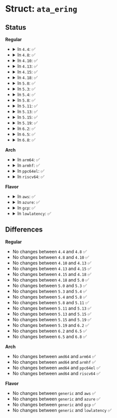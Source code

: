 # Struct: <code>ata_ering</code>

## Status
<b>Regular</b>
<ul>
<li>
<details>
<summary>In <code>4.4</code>: ✅</summary>

```c
struct ata_ering {
    int cursor;
    struct ata_ering_entry ring[32];
};
```
</details>
</li>
<li>
<details>
<summary>In <code>4.8</code>: ✅</summary>

```c
struct ata_ering {
    int cursor;
    struct ata_ering_entry ring[32];
};
```
</details>
</li>
<li>
<details>
<summary>In <code>4.10</code>: ✅</summary>

```c
struct ata_ering {
    int cursor;
    struct ata_ering_entry ring[32];
};
```
</details>
</li>
<li>
<details>
<summary>In <code>4.13</code>: ✅</summary>

```c
struct ata_ering {
    int cursor;
    struct ata_ering_entry ring[32];
};
```
</details>
</li>
<li>
<details>
<summary>In <code>4.15</code>: ✅</summary>

```c
struct ata_ering {
    int cursor;
    struct ata_ering_entry ring[32];
};
```
</details>
</li>
<li>
<details>
<summary>In <code>4.18</code>: ✅</summary>

```c
struct ata_ering {
    int cursor;
    struct ata_ering_entry ring[32];
};
```
</details>
</li>
<li>
<details>
<summary>In <code>5.0</code>: ✅</summary>

```c
struct ata_ering {
    int cursor;
    struct ata_ering_entry ring[32];
};
```
</details>
</li>
<li>
<details>
<summary>In <code>5.3</code>: ✅</summary>

```c
struct ata_ering {
    int cursor;
    struct ata_ering_entry ring[32];
};
```
</details>
</li>
<li>
<details>
<summary>In <code>5.4</code>: ✅</summary>

```c
struct ata_ering {
    int cursor;
    struct ata_ering_entry ring[32];
};
```
</details>
</li>
<li>
<details>
<summary>In <code>5.8</code>: ✅</summary>

```c
struct ata_ering {
    int cursor;
    struct ata_ering_entry ring[32];
};
```
</details>
</li>
<li>
<details>
<summary>In <code>5.11</code>: ✅</summary>

```c
struct ata_ering {
    int cursor;
    struct ata_ering_entry ring[32];
};
```
</details>
</li>
<li>
<details>
<summary>In <code>5.13</code>: ✅</summary>

```c
struct ata_ering {
    int cursor;
    struct ata_ering_entry ring[32];
};
```
</details>
</li>
<li>
<details>
<summary>In <code>5.15</code>: ✅</summary>

```c
struct ata_ering {
    int cursor;
    struct ata_ering_entry ring[32];
};
```
</details>
</li>
<li>
<details>
<summary>In <code>5.19</code>: ✅</summary>

```c
struct ata_ering {
    int cursor;
    struct ata_ering_entry ring[32];
};
```
</details>
</li>
<li>
<details>
<summary>In <code>6.2</code>: ✅</summary>

```c
struct ata_ering {
    int cursor;
    struct ata_ering_entry ring[32];
};
```
</details>
</li>
<li>
<details>
<summary>In <code>6.5</code>: ✅</summary>

```c
struct ata_ering {
    int cursor;
    struct ata_ering_entry ring[32];
};
```
</details>
</li>
<li>
<details>
<summary>In <code>6.8</code>: ✅</summary>

```c
struct ata_ering {
    int cursor;
    struct ata_ering_entry ring[32];
};
```
</details>
</li>
</ul>
<b>Arch</b>
<ul>
<li>
<details>
<summary>In <code>arm64</code>: ✅</summary>

```c
struct ata_ering {
    int cursor;
    struct ata_ering_entry ring[32];
};
```
</details>
</li>
<li>
<details>
<summary>In <code>armhf</code>: ✅</summary>

```c
struct ata_ering {
    int cursor;
    struct ata_ering_entry ring[32];
};
```
</details>
</li>
<li>
<details>
<summary>In <code>ppc64el</code>: ✅</summary>

```c
struct ata_ering {
    int cursor;
    struct ata_ering_entry ring[32];
};
```
</details>
</li>
<li>
<details>
<summary>In <code>riscv64</code>: ✅</summary>

```c
struct ata_ering {
    int cursor;
    struct ata_ering_entry ring[32];
};
```
</details>
</li>
</ul>
<b>Flavor</b>
<ul>
<li>
<details>
<summary>In <code>aws</code>: ✅</summary>

```c
struct ata_ering {
    int cursor;
    struct ata_ering_entry ring[32];
};
```
</details>
</li>
<li>
<details>
<summary>In <code>azure</code>: ✅</summary>

```c
struct ata_ering {
    int cursor;
    struct ata_ering_entry ring[32];
};
```
</details>
</li>
<li>
<details>
<summary>In <code>gcp</code>: ✅</summary>

```c
struct ata_ering {
    int cursor;
    struct ata_ering_entry ring[32];
};
```
</details>
</li>
<li>
<details>
<summary>In <code>lowlatency</code>: ✅</summary>

```c
struct ata_ering {
    int cursor;
    struct ata_ering_entry ring[32];
};
```
</details>
</li>
</ul>

## Differences
<b>Regular</b>
<ul>
<li>
No changes between <code>4.4</code> and <code>4.8</code> ✅
</li>
<li>
No changes between <code>4.8</code> and <code>4.10</code> ✅
</li>
<li>
No changes between <code>4.10</code> and <code>4.13</code> ✅
</li>
<li>
No changes between <code>4.13</code> and <code>4.15</code> ✅
</li>
<li>
No changes between <code>4.15</code> and <code>4.18</code> ✅
</li>
<li>
No changes between <code>4.18</code> and <code>5.0</code> ✅
</li>
<li>
No changes between <code>5.0</code> and <code>5.3</code> ✅
</li>
<li>
No changes between <code>5.3</code> and <code>5.4</code> ✅
</li>
<li>
No changes between <code>5.4</code> and <code>5.8</code> ✅
</li>
<li>
No changes between <code>5.8</code> and <code>5.11</code> ✅
</li>
<li>
No changes between <code>5.11</code> and <code>5.13</code> ✅
</li>
<li>
No changes between <code>5.13</code> and <code>5.15</code> ✅
</li>
<li>
No changes between <code>5.15</code> and <code>5.19</code> ✅
</li>
<li>
No changes between <code>5.19</code> and <code>6.2</code> ✅
</li>
<li>
No changes between <code>6.2</code> and <code>6.5</code> ✅
</li>
<li>
No changes between <code>6.5</code> and <code>6.8</code> ✅
</li>
</ul>
<b>Arch</b>
<ul>
<li>
No changes between <code>amd64</code> and <code>arm64</code> ✅
</li>
<li>
No changes between <code>amd64</code> and <code>armhf</code> ✅
</li>
<li>
No changes between <code>amd64</code> and <code>ppc64el</code> ✅
</li>
<li>
No changes between <code>amd64</code> and <code>riscv64</code> ✅
</li>
</ul>
<b>Flavor</b>
<ul>
<li>
No changes between <code>generic</code> and <code>aws</code> ✅
</li>
<li>
No changes between <code>generic</code> and <code>azure</code> ✅
</li>
<li>
No changes between <code>generic</code> and <code>gcp</code> ✅
</li>
<li>
No changes between <code>generic</code> and <code>lowlatency</code> ✅
</li>
</ul>
